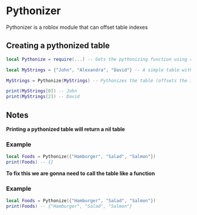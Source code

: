 # Pythonizer
Pythonizer is a roblox module that can offset table indexes

## **Creating a pythonized table**
```lua
local Pythonize = require(...) -- Gets the pythonizing function using require

local MyStrings = {"John", "Alexandra", "David"} -- A simple table with some strings of names

MyStrings = Pythonize(MyStrings) -- Pythonizes the table (offsets the index by -1)

print(MyStrings[0]) -- John
print(MyStrings[2]) -- David

```

## **Notes**
**Printing a pythonized table will return a __nil table__**
### Example
```lua
local Foods = Pythonize({"Hamburger", "Salad", "Salmon"})
print(Foods) -- {}
```

**To fix this we are gonna need to call the table like a function**
### Example
```lua
local Foods = Pythonize({"Hamburger", "Salad", "Salmon"})
print(Foods) -- {"Hamburger", "Salad", "Salmon"}
```



